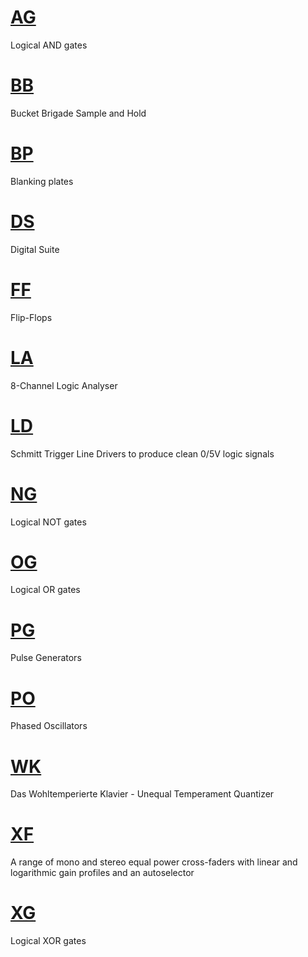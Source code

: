 # [AG](AG.md)
Logical AND gates

# [BB](BB.md)
Bucket Brigade Sample and Hold

# [BP](BP.md)
Blanking plates

# [DS](DS.md)
Digital Suite

# [FF](FF.md)
Flip-Flops

# [LA](LA.md)
8-Channel Logic Analyser

# [LD](LD.md)
Schmitt Trigger Line Drivers to produce clean 0/5V logic signals

# [NG](NG.md)
Logical NOT gates

# [OG](OG.md)
Logical OR gates

# [PG](PG.md)
Pulse Generators
 
# [PO](PO.md)
Phased Oscillators

# [WK](WK.md)
Das Wohltemperierte Klavier - Unequal Temperament Quantizer

# [XF](XF.md)
A range of mono and stereo equal power cross-faders with linear and logarithmic gain profiles and an autoselector

# [XG](XG.md)
Logical XOR gates


